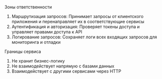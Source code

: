 Зоны ответственности
1. Маршрутизация запросов: Принимает запросы от клиентского приложения и перенаправляет их в соответствующие сервисы
2. Аутентификация и авторизация: Проверяет токены доступа и управляет правами доступа к API
3. Логирование запросов: Сохраняет логи всех входящих запросов для мониторинга и отладки

Границы сервиса
1. Не хранит бизнес-логику
2. Не взаимодействует напрямую с базами данных
3. Взаимодействует с другими сервисами через HTTP
